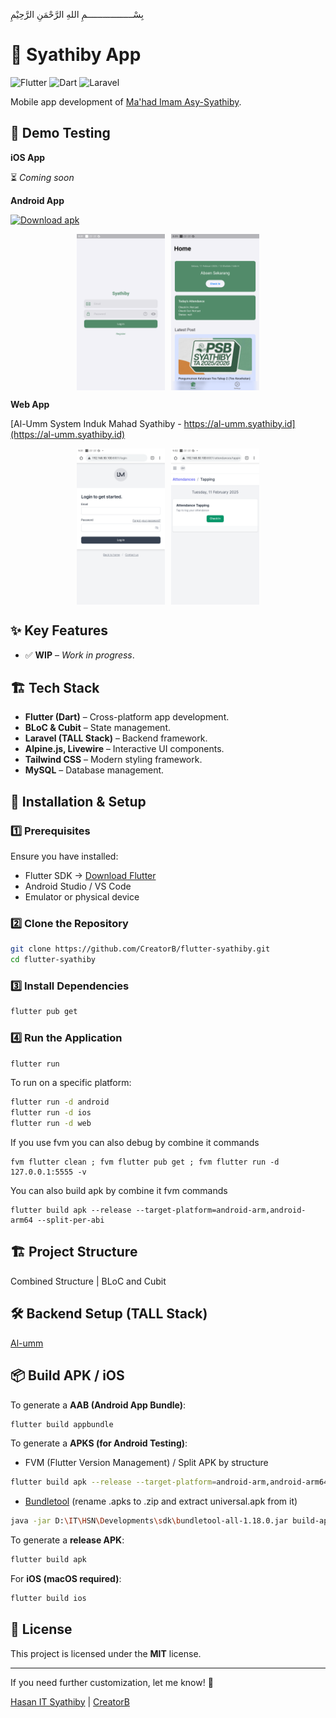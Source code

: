 بِسْــــــــــــــــــمِ اللهِ الرَّحْمَنِ الرَّحِيْمِ

# 📱 Syathiby App

![Flutter](https://img.shields.io/badge/Flutter-3.16.0-blue) ![Dart](https://img.shields.io/badge/Dart-3.2.0-blue) ![Laravel](https://img.shields.io/badge/Laravel-8-red)

Mobile app development of [Ma'had Imam Asy-Syathiby](https://syathiby.id).

## 🔬 Demo Testing

**iOS App**

⏳ _Coming soon_

**Android App**

[![Download apk](https://custom-icon-badges.demolab.com/badge/-Download-blue?style=for-the-badge&logo=download&logoColor=white "Download apk")](https://raw.githubusercontent.com/CreatorB/flutter-syathiby/main/demo/universal.apk)

<div align="center" style="display: flex; flex-wrap: wrap; justify-content: center; gap: 10px;">
  <br>
  <img src="https://raw.githubusercontent.com/CreatorB/flutter-syathiby/main/demo/app-login.png" alt="App Login" style="max-width: 250px; height: 250px;">
  <img src="https://raw.githubusercontent.com/CreatorB/flutter-syathiby/main/demo/app-dashboard.png" alt="App Dashboard" style="max-width: 250px; height: 250px;">
  <br>
</div>

**Web App**

[Al-Umm System Induk Mahad Syathiby - https://al-umm.syathiby.id](https://al-umm.syathiby.id)

<div align="center" style="display: flex; flex-wrap: wrap; justify-content: center; gap: 10px;">
  <br>
  <img src="https://raw.githubusercontent.com/CreatorB/flutter-syathiby/main/demo/web-login.png" alt="Web Login" style="max-width: 250px; height: 250px;">
  <img src="https://raw.githubusercontent.com/CreatorB/flutter-syathiby/main/demo/web-tapping.png" alt="Web Tapping" style="max-width: 250px; height: 250px;">
  <br>
</div>

## ✨ Key Features

- ✅ **WIP** – _Work in progress_.

## 🏗️ Tech Stack

- **Flutter (Dart)** – Cross-platform app development.
- **BLoC & Cubit** – State management.
- **Laravel (TALL Stack)** – Backend framework.
- **Alpine.js, Livewire** – Interactive UI components.
- **Tailwind CSS** – Modern styling framework.
- **MySQL** – Database management.

## 🚀 Installation & Setup

### 1️⃣ Prerequisites

Ensure you have installed:

- Flutter SDK → [Download Flutter](https://flutter.dev/docs/get-started/install)
- Android Studio / VS Code
- Emulator or physical device

### 2️⃣ Clone the Repository

```bash
git clone https://github.com/CreatorB/flutter-syathiby.git
cd flutter-syathiby
```

### 3️⃣ Install Dependencies

```bash
flutter pub get
```

### 4️⃣ Run the Application

```bash
flutter run
```

To run on a specific platform:

```bash
flutter run -d android
flutter run -d ios
flutter run -d web
```

If you use fvm you can also debug by combine it commands

```
fvm flutter clean ; fvm flutter pub get ; fvm flutter run -d 127.0.0.1:5555 -v
```

You can also build apk by combine it fvm commands

```
flutter build apk --release --target-platform=android-arm,android-arm64 --split-per-abi
```

## 🏗️ Project Structure

Combined Structure | BLoC and Cubit

## 🛠️ Backend Setup (TALL Stack)

[Al-umm](https://github.com/CreatorB/al-umm.git)

## 📦 Build APK / iOS

To generate a **AAB (Android App Bundle)**:

```bash
flutter build appbundle
```

To generate a **APKS (for Android Testing)**:

- FVM (Flutter Version Management) / Split APK by structure

```bash
flutter build apk --release --target-platform=android-arm,android-arm64 --split-per-abifvm flutter build apk --release --target-platform=android-arm,android-arm64 --split-per-abi
```

- [Bundletool](https://developer.android.com/studio/command-line/bundletool) (rename .apks to .zip and extract universal.apk from it)

```bash
java -jar D:\IT\HSN\Developments\sdk\bundletool-all-1.18.0.jar build-apks --bundle=build/app/outputs/bundle/release/app-release.aab --output=app-release.apks --mode=universal --ks=D:\IT\HSN\Developments\android\keystrok\creatorbe-bundle.jks --ks-key-alias=xxx --ks-pass=pass:xxx --key-pass=pass:xxx
```

To generate a **release APK**:

```bash
flutter build apk
```

For **iOS (macOS required)**:

```bash
flutter build ios
```

## 📝 License

This project is licensed under the **MIT** license.

---

If you need further customization, let me know! 🚀

[Hasan IT Syathiby](https://wa.me/6289619060672) | [CreatorB](https://github.com/CreatorB)

